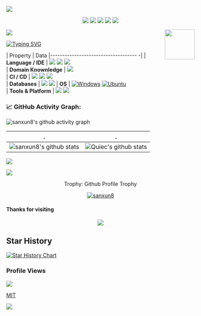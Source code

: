 ![](https://img1.imgtp.com/2023/09/09/soL9Ulvl.svg)

<!--   my-icons -->
<p align="center">
    <a href="https://github.com/sanxun8/sanxun8"><img src="https://img.shields.io/badge/status-updating-brightgreen.svg"></a>
    <a href="https://github.com/python/cpython"><img src="https://img.shields.io/badge/Node-16.20.2-FF1493.svg"></a>
    <a href="https://github.com/sanxun8/sanxun8/graphs/contributors"><img src="https://img.shields.io/github/contributors/sanxun8/sanxun8?color=blue"></a>
    <a href="https://github.com/sanxun8/sanxun8/stargazers"><img src="https://img.shields.io/github/stars/sanxun8/sanxun8.svg?logo=github"></a>
    <a href="https://github.com/sanxun8/sanxun8/network/members"><img src="https://img.shields.io/github/forks/sanxun8/sanxun8.svg?color=blue&logo=github"></a>   
</p>

<!--   my-header-img -->
![](./src/header_.png)
<a href="https://www.python.org/"><img src="https://img1.imgtp.com/2023/09/09/EUEKhHmn.jpg" align="right" height="80"  ></a>


<!--   my-ticker -->    
[![Typing SVG](https://readme-typing-svg.herokuapp.com?color=%2336BCF7&center=true&vCenter=true&width=600&lines=Hi+there+👋,+I+am+Andrej+Marinchenko;+Welcome+to+My+Profile!;Over+3+years+of+programming+experience;Always+learning+new+things+;Machine+learning+enthusiast+;Kaggle+community+member)](https://git.io/typing-svg)

<!--   my-skils -->

| Property                                        | Data
|------------------------------------ -|
| **Language / IDE**                              | ![](https://img.shields.io/badge/-nodejs-3776AB?style=flat&logo=nodedotjs&logoColor=white) ![](https://img.shields.io/badge/javascript-3776AB?style=flat&logo=javascript&logoColor=white) ![](https://img.shields.io/badge/vscode-3776AB?style=flat&logo=visualstudiocode&logoColor=white)   
| **Domain Knownledge**                           | [![](https://img.shields.io/badge/Web%20Development-FF6600?style=flat&logoColor=white)](https://github.com/search?q=user%3Asanxun8&type=Repositories)                                   
| **CI / CD**                                     | [![](https://img.shields.io/badge/-Markdown-2088FF?style=flat&logo=Markdown&logoColor=white)](https://github.com/sanxun8/sanxun8) [![](https://img.shields.io/badge/-Github%20-2088FF?style=flat&logo=Github&logoColor=white)](https://github.com/sanxun8/sanxun8) [![](https://img.shields.io/badge/-Git%20-2088FF?style=flat&logo=Git&logoColor=white)](https://github.com/sanxun8/sanxun8)                                       
| **Databases**                                   | ![](https://img.shields.io/badge/MySQL-0303e8?style=flat&logo=mysql&logoColor=white)  ![](https://img.shields.io/badge/mongodb-00ed64?style=flat&logo=mongodb&logoColor=000000)
| **OS**                                          | <a target="_blank" rel="noopener noreferrer" href="https://camo.githubusercontent.com/b44114213a5a462903bd69611bb6846f1dc41fe6f3230bd37c67c3d4eb65f08c/68747470733a2f2f696d672e736869656c64732e696f2f62616467652f2d57696e646f77732d626c61636b3f7374796c653d666c61742d737175617265266c6f676f3d77696e646f7773266c6f676f436f6c6f723d626c7565"><img src="https://camo.githubusercontent.com/b44114213a5a462903bd69611bb6846f1dc41fe6f3230bd37c67c3d4eb65f08c/68747470733a2f2f696d672e736869656c64732e696f2f62616467652f2d57696e646f77732d626c61636b3f7374796c653d666c61742d737175617265266c6f676f3d77696e646f7773266c6f676f436f6c6f723d626c7565" alt="Windows" data-canonical-src="https://img.shields.io/badge/-Windows-black?style=flat-square&amp;logo=windows&amp;logoColor=blue" style="max-width: 100%;"></a> <a target="_blank" rel="noopener noreferrer" href="https://camo.githubusercontent.com/9c4bc049e33f41f122342a1714ccf872c34098a9f2c593c33c2322cf0129fa04/68747470733a2f2f696d672e736869656c64732e696f2f62616467652f2d5562756e74752d626c61636b3f7374796c653d666c61742d737175617265266c6f676f3d7562756e7475"><img src="https://camo.githubusercontent.com/9c4bc049e33f41f122342a1714ccf872c34098a9f2c593c33c2322cf0129fa04/68747470733a2f2f696d672e736869656c64732e696f2f62616467652f2d5562756e74752d626c61636b3f7374796c653d666c61742d737175617265266c6f676f3d7562756e7475" alt="Ubuntu" data-canonical-src="https://img.shields.io/badge/-Ubuntu-black?style=flat-square&amp;logo=ubuntu" style="max-width: 100%;"></a>                                                                               
| **Tools & Platform**                            | ![](https://img.shields.io/badge/HTML5-E34F26?style=for-the-badge&logo=html5&logoColor=white) ![](https://img.shields.io/badge/CSS3-1572B6?style=for-the-badge&logo=css3&logoColor=white)                                                                                                            

<!--   GitHub stats graph -->
### 📈 GitHub Activity Graph:
![sanxun8's github activity graph](https://github-readme-activity-graph.vercel.app/graph?username=sanxun8&bg_color=fff&hide_title=true)

| .                                                      | .
|--------------------------------------|----------------------------------------------------------|
| ![sanxun8's github stats](https://github-readme-stats.vercel.app/api?username=sanxun8&show_icons=true&theme=radical&include_all_commits=true) | ![Quiec's github stats](https://github-readme-stats.vercel.app/api/top-langs/?username=sanxun8&theme=radical&layout=compact) |

<img src="https://github-readme-streak-stats.herokuapp.com/?user=sanxun8"></img>


<!--   grid-snake -->
![](https://github.com/sanxun8/sanxun8/blob/output/github-contribution-grid-snake.svg)


<!-- **📫 How to Reach me:** -->

<div align="center">
<summary>Trophy: Github Profile Trophy</summary>
</div>

<p align="center"> 
<a href="https://github.com/ryo-ma/github-profile-trophy"><img src="https://github-profile-trophy.vercel.app/?username=sanxun8" alt="sanxun8" /></a>
</p>

#### Thanks for visiting

<p align="center"> 
<img src="https://profile-counter.glitch.me/sanxun8/count.svg">

## Star History


[![Star History Chart](https://api.star-history.com/svg?repos=sanxun8/sanxun8&type=Date)](https://star-history.com/#sanxun8/sanxun8&Date)



### Profile Views
![](https://count.getloli.com/get/@sanxun8.github.readme)
</br>

[MIT](LICENSE)


</p>




![](https://img1.imgtp.com/2023/09/09/Kj5XGAkU.svg)